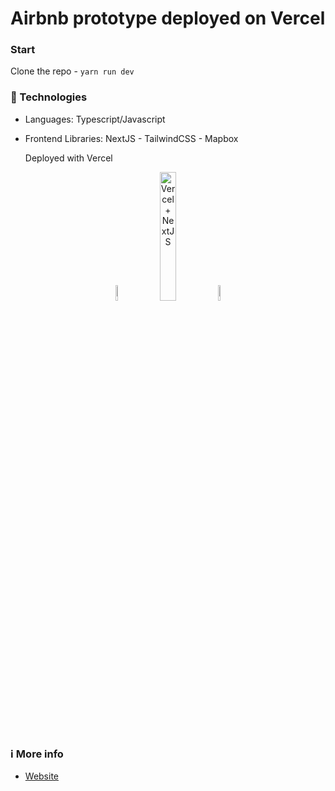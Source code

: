 # Airbnb prototype deployed on Vercel

### Start

Clone the repo - `yarn run dev`

### 🤖 Technologies

- Languages: Typescript/Javascript
- Frontend Libraries: NextJS - TailwindCSS - Mapbox

  Deployed with Vercel

<p align="center">
    <img src="https://user-images.githubusercontent.com/31222514/149813300-65804694-d3ea-4e31-955d-dbc47229a82d.png" width="8%" alt="Typescript logo">
    <img src="https://res.cloudinary.com/practicaldev/image/fetch/s--DWovAEyS--/c_imagga_scale,f_auto,fl_progressive,h_420,q_auto,w_1000/https://dev-to-uploads.s3.amazonaws.com/i/lr4rm1p2pcezmxqs5dqk.png" width="23%" alt="Vercel + NextJS">
    <img src="https://codekitapp.com/images/help/free-tailwind-icon@2x.png" width="8%" alt="Tailwind CSS">
</p>

### ℹ️ More info

- [Website](https://airbnb-proto.vercel.app/)
